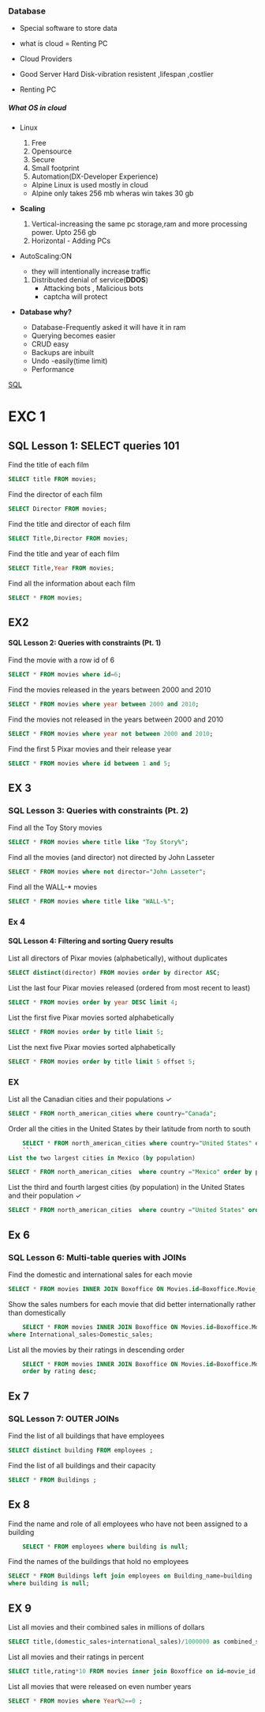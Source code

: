 ### Database
- Special software to store data
- what is cloud = Renting PC

- Cloud Providers

- Good Server Hard Disk-vibration resistent ,lifespan ,costlier

- Renting PC 
##### What OS in cloud
- Linux
    1. Free
    2. Opensource
    3. Secure
    4. Small footprint
    5. Automation(DX-Developer Experience)
    - Alpine Linux is used mostly in cloud
    - Alpine only takes 256 mb wheras win takes 30 gb

- **Scaling**
    1. Vertical-increasing the same pc storage,ram and more processing power. Upto 256 gb
    2. Horizontal - Adding PCs

- AutoScaling:ON
    - they will intentionally increase traffic
    1. Distributed denial of service(**DDOS**)
        - Attacking bots , Malicious bots
        - captcha will protect

- **Database why?**
    - Database-Frequently asked it will have it in ram
    - Querying becomes easier
    - CRUD easy
    - Backups are inbuilt
    - Undo -easily(time limit)
    - Performance

[SQL](https://sqlbolt.com/)

# EXC 1
## SQL Lesson 1: SELECT queries 101
Find the title of each film
```sql
SELECT title FROM movies;
```
Find the director of each film
```sql
SELECT Director FROM movies;
```
Find the title and director of each film
```sql
SELECT Title,Director FROM movies;
```
Find the title and year of each film 
```sql
SELECT Title,Year FROM movies;
```
Find all the information about each film
```sql
SELECT * FROM movies;
```
## EX2
#### SQL Lesson 2: Queries with constraints (Pt. 1)
Find the movie with a row id of 6
```sql
SELECT * FROM movies where id=6;
```
Find the movies released in the years between 2000 and 2010
```sql
SELECT * FROM movies where year between 2000 and 2010;
```
Find the movies not released in the years between 2000 and 2010
```sql
SELECT * FROM movies where year not between 2000 and 2010;
```
Find the first 5 Pixar movies and their release year
```sql
SELECT * FROM movies where id between 1 and 5;
```
## EX 3
### SQL Lesson 3: Queries with constraints (Pt. 2)
Find all the Toy Story movies 
```sql
SELECT * FROM movies where title like "Toy Story%";
```
Find all the movies (and director) not directed by John Lasseter
```sql
SELECT * FROM movies where not director="John Lasseter";
```
Find all the WALL-* movies 
```SQL
SELECT * FROM movies where title like "WALL-%";
```
### Ex 4
#### SQL Lesson 4: Filtering and sorting Query results
List all directors of Pixar movies (alphabetically), without duplicates 
```sql
SELECT distinct(director) FROM movies order by director ASC;
```
List the last four Pixar movies released (ordered from most recent to least)
```sql
SELECT * FROM movies order by year DESC limit 4;
```
List the first five Pixar movies sorted alphabetically
```sql
SELECT * FROM movies order by title limit 5;
```
List the next five Pixar movies sorted alphabetically
```sql
SELECT * FROM movies order by title limit 5 offset 5;
```
### EX
List all the Canadian cities and their populations ✓
```sql
SELECT * FROM north_american_cities where country="Canada";
```
Order all the cities in the United States by their latitude from north to south 
```sql
    SELECT * FROM north_american_cities where country="United States" order by Latitude desc;
    ```
List the two largest cities in Mexico (by population)
```
```sql
SELECT * FROM north_american_cities  where country ="Mexico" order by population desc limit 2;
```
List the third and fourth largest cities (by population) in the United States and their population ✓
```sql
SELECT * FROM north_american_cities  where country ="United States" order by population desc limit 2 offset 2;
```
## Ex 6
### SQL Lesson 6: Multi-table queries with JOINs

Find the domestic and international sales for each movie 
```sql
SELECT * FROM movies INNER JOIN Boxoffice ON Movies.id=Boxoffice.Movie_id;
```
Show the sales numbers for each movie that did better internationally rather than domestically
```sql
    SELECT * FROM movies INNER JOIN Boxoffice ON Movies.id=Boxoffice.Movie_id
where International_sales>Domestic_sales;
```
List all the movies by their ratings in descending order 
```sql
    SELECT * FROM movies INNER JOIN Boxoffice ON Movies.id=Boxoffice.Movie_id
    order by rating desc;
```
## Ex 7
### SQL Lesson 7: OUTER JOINs
Find the list of all buildings that have employees 
```sql
SELECT distinct building FROM employees ;
```
Find the list of all buildings and their capacity
```sql
SELECT * FROM Buildings ;
```
## Ex 8
Find the name and role of all employees who have not been assigned to a building 
```sql
    SELECT * FROM employees where building is null;
```
Find the names of the buildings that hold no employees
```sql
SELECT * FROM Buildings left join employees on Building_name=building
where building is null;
```

## EX 9
List all movies and their combined sales in millions of dollars 
```sql
SELECT title,(domestic_sales+international_sales)/1000000 as combined_sales FROM movies inner join Boxoffice on id=movie_id;
```
List all movies and their ratings in percent 
```sql
SELECT title,rating*10 FROM movies inner join Boxoffice on id=movie_id;
```
List all movies that were released on even number years
```sql
SELECT * FROM movies where Year%2==0 ;
```